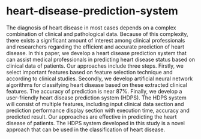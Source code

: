 # heart-disease-prediction-system
The diagnosis of heart disease in most cases depends on a complex combination of clinical and pathological data. Because of this complexity, there exists a significant amount of interest among clinical professionals and researchers regarding the efficient and accurate prediction of heart disease. In this paper, we develop a heart disease prediction system that can assist medical professionals in predicting heart disease status based on clinical data of patients. Our approaches include three steps. Firstly, we select important features based on feature selection technique and according to clinical studies. Secondly, we develop artificial neural network algorithms for classifying heart disease based on these extracted clinical features. The accuracy of prediction is near 87%. Finally, we develop a user-friendly heart disease prediction system (HDPS). The HDPS system will consist of multiple features, including input clinical data section and prediction performance display section with execution time, accuracy and predicted result. Our approaches are effective in predicting the heart disease of patients. The HDPS system developed in this study is a novel approach that can be used in the classification of heart disease.
